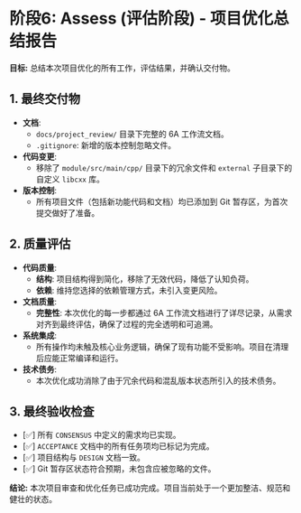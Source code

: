 # 阶段6: Assess (评估阶段) - 项目优化总结报告

**目标:** 总结本次项目优化的所有工作，评估结果，并确认交付物。

## 1. 最终交付物

- **文档**:
    - `docs/project_review/` 目录下完整的 6A 工作流文档。
    - `.gitignore`: 新增的版本控制忽略文件。
- **代码变更**:
    - 移除了 `module/src/main/cpp/` 目录下的冗余文件和 `external` 子目录下的自定义 `libcxx` 库。
- **版本控制**:
    - 所有项目文件（包括新功能代码和文档）均已添加到 Git 暂存区，为首次提交做好了准备。

## 2. 质量评估

- **代码质量**:
    - **结构**: 项目结构得到简化，移除了无效代码，降低了认知负荷。
    - **依赖**: 维持您选择的依赖管理方式，未引入变更风险。
- **文档质量**:
    - **完整性**: 本次优化的每一步都通过 6A 工作流文档进行了详尽记录，从需求对齐到最终评估，确保了过程的完全透明和可追溯。
- **系统集成**:
    - 所有操作均未触及核心业务逻辑，确保了现有功能不受影响。项目在清理后应能正常编译和运行。
- **技术债务**:
    - 本次优化成功消除了由于冗余代码和混乱版本状态所引入的技术债务。

## 3. 最终验收检查

- [✅] 所有 `CONSENSUS` 中定义的需求均已实现。
- [✅] `ACCEPTANCE` 文档中的所有任务项均已标记为完成。
- [✅] 项目结构与 `DESIGN` 文档一致。
- [✅] Git 暂存区状态符合预期，未包含应被忽略的文件。

**结论:** 本次项目审查和优化任务已成功完成。项目当前处于一个更加整洁、规范和健壮的状态。
